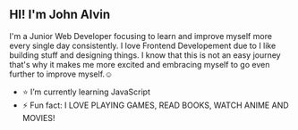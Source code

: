  
  ## HI! I'm John Alvin
  I'm a Junior Web Developer focusing to learn and improve myself more every single day consistently.
  I love Frontend Developement due to I like building stuff and designing things. 
  I know that this is not an easy journey that's why it makes me more excited and embracing myself to go even further to improve myself.:relaxed:

- :star: I’m currently learning JavaScript
- ⚡ Fun fact: I LOVE PLAYING GAMES, READ BOOKS, WATCH ANIME AND MOVIES!
